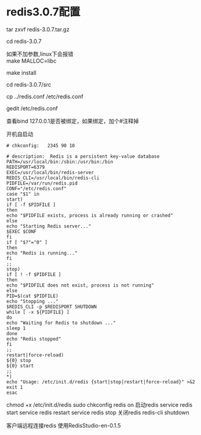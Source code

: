 # redis3.0.7配置

tar zxvf redis-3.0.7.tar.gz  

cd redis-3.0.7  

如果不加参数,linux下会报错  
make MALLOC=libc  

make install  

cd redis-3.0.7/src  

cp ../redis.conf /etc/redis.conf

gedit /etc/redis.conf

查看bind 127.0.0.1是否被绑定，如果绑定，加个#注释掉

开机自启动
```
# chkconfig:   2345 90 10

# description:  Redis is a persistent key-value database
PATH=/usr/local/bin:/sbin:/usr/bin:/bin
REDISPORT=6379
EXEC=/usr/local/bin/redis-server
REDIS_CLI=/usr/local/bin/redis-cli
PIDFILE=/var/run/redis.pid
CONF="/etc/redis.conf"
case "$1" in
start)
if [ -f $PIDFILE ]
then
echo "$PIDFILE exists, process is already running or crashed"
else
echo "Starting Redis server..."
$EXEC $CONF
fi
if [ "$?"="0" ] 
then
echo "Redis is running..."
fi
;;
stop)
if [ ! -f $PIDFILE ]
then
echo "$PIDFILE does not exist, process is not running"
else
PID=$(cat $PIDFILE)
echo "Stopping ..."
$REDIS_CLI -p $REDISPORT SHUTDOWN
while [ -x ${PIDFILE} ]
do
echo "Waiting for Redis to shutdown ..."
sleep 1
done
echo "Redis stopped"
fi
;;
restart|force-reload)
${0} stop
${0} start
;;
*)
echo "Usage: /etc/init.d/redis {start|stop|restart|force-reload}" >&2
exit 1
esac
```
chmod +x /etc/init.d/redis
sudo chkconfig redis on
启动redis
service redis start
service redis restart
service redis stop
关闭redis
redis-cli shutdown

客户端远程连接redis
使用RedisStudio-en-0.1.5 

